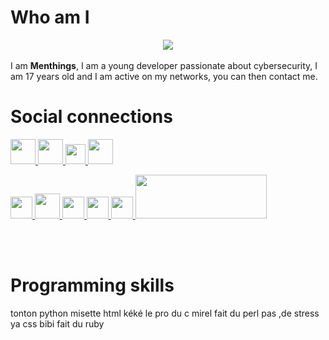 <meta name="Keywords" content="Menthings">
<meta name="Keywords" content="Menthinqs">
<meta name="Keywords" content="GitHub, Menthings">
<meta name="Keywords" content="Le plus beau">


# Who am I
<center><img src="https://media.giphy.com/media/A19JLnrlw4rte/giphy.gif"></center><br>
I am <strong>Menthings</strong>, I am a young developer passionate about cybersecurity, I am 17 years old and I am active on my networks, you can then contact me.

# Social connections
<a href="https://twitter.com/Menthinqs" target="_blank">
    <img width="40px" height="40px" src="https://www.hesus.eu/wp-content/uploads/2019/05/twitter-logo-png-twitter-logo-vector-png-clipart-library-518.png">
  </a>
  
<a href="https://facebook.com/Menthinqs" target="_blank">
    <img width="40px" height="40px" src="https://lh3.googleusercontent.com/proxy/awM1ANu33Ga80cGiv_2vyuQsNfbCieeWDHJTrBf_1J5uwhGoluZbpdGxOqru8QHEeGUsw33gT2IzlotQjMRsGK6pOeFAFJNSnH3r8KGZFSSgU3XYH3gpwlRY0LL1EnBd6fwsnA">
  </a>
  
<a href="https://www.youtube.com/c/Menthings" target="_blank">
    <img width="32px" height="32px" src="https://www.freepnglogos.com/uploads/youtube-logo-icon-png-11.png">
  </a>
  
<a href="https://www.github.com/Menthings" target="_blank">
  <img width="40px" height="40px" src="https://github.com/fluidicon.png">
</p>

<a href="https://www.hackthebox.eu/profile/222280" target="_blank">
    <img width="35px" height="35px" src="https://forum.hackthebox.eu/uploads/RJZMUY81IQLQ.png">
  </a>
  
  <a href="https://www.root-me.org/Menthings" target="_blank">
  <img width="40px" height="40px" src="https://www.root-me.org/squelettes/img/rblackGrand32.png">
  </a>
  
  <a href="https://pastebin.com/u/Menthings" target="_blank">
    <img width="35px" height="35px" src="https://pastebin.com/favicon.ico">
  </a>

<a href="https://doxbin.org/user/Menthings" target="_blank">
    <img width="35px" height="35px" src="https://pbs.twimg.com/profile_images/894645526091649024/EhhI5FWM_400x400.jpg">
  </a>
  
  <a href="https://www.twitch.tv/menthings" target="_blank">
    <img width="35px" height="35px" src="https://pbs.twimg.com/profile_images/894645526091649024/EhhI5FWM_400x400.jpg">
  </a>


  <a href="https://discord.gg/9ZzhQ49" target="_blank">
    <img width="210" height="70" src="https://seeklogo.com/images/T/twitch-logo-4931D91F85-seeklogo.com.png">
  </a>
</p>
<br><br>

# Programming skills

tonton python misette html kéké le pro du c mirel fait du perl pas ,de stress ya css bibi fait du ruby 
